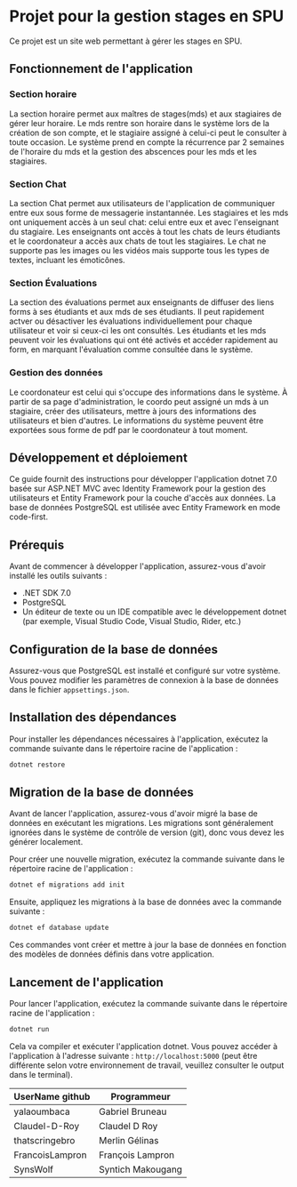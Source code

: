 # Projet pour la gestion stages en SPU

Ce projet est un site web permettant à gérer les stages en SPU.

## Fonctionnement de l'application

### Section horaire

La section horaire permet aux maîtres de stages(mds) et aux stagiaires de gérer leur horaire. Le mds rentre son horaire dans le système lors de la création de son compte, et le stagiaire assigné à celui-ci peut le consulter à toute occasion. Le système prend en compte la récurrence par 2 semaines de l'horaire du mds et la gestion des abscences pour les mds et les stagiaires. 

### Section Chat

La section Chat permet aux utilisateurs de l'application de communiquer entre eux sous forme de messagerie instantannée. Les stagiaires et les mds ont uniquement accès à un seul chat: celui entre eux et avec l'enseignant du stagiaire. Les enseignants ont accès à tout les chats de leurs étudiants et le coordonateur a accès aux chats de tout les stagiaires. Le chat ne supporte pas les images ou les vidéos mais supporte tous les types de textes, incluant les émoticônes.

### Section Évaluations

La section des évaluations permet aux enseignants de diffuser des liens forms à ses étudiants et aux mds de ses étudiants. Il peut rapidement actver ou désactiver les évaluations individuellement pour chaque utilisateur et voir si ceux-ci les ont consultés. Les étudiants et les mds peuvent voir les évaluations qui ont été activés et accéder rapidement au form, en marquant l'évaluation comme consultée dans le système.

### Gestion des données

Le coordonateur est celui qui s'occupe des informations dans le système. À partir de sa page d'administration, le coordo peut assigné un mds à un stagiaire, créer des utilisateurs, mettre à jours des informations des utilisateurs et bien d'autres. Le informations du système peuvent être exportées sous forme de pdf par le coordonateur à tout moment.


## Développement et déploiement

Ce guide fournit des instructions pour développer l'application dotnet 7.0 basée sur ASP.NET MVC avec Identity Framework pour la gestion des utilisateurs et Entity Framework pour la couche d'accès aux données. La base de données PostgreSQL est utilisée avec Entity Framework en mode code-first.

## Prérequis

Avant de commencer à développer l'application, assurez-vous d'avoir installé les outils suivants :

- .NET SDK 7.0
- PostgreSQL
- Un éditeur de texte ou un IDE compatible avec le développement dotnet (par exemple, Visual Studio Code, Visual Studio, Rider, etc.)

## Configuration de la base de données

Assurez-vous que PostgreSQL est installé et configuré sur votre système. Vous pouvez modifier les paramètres de connexion à la base de données dans le fichier `appsettings.json`.

## Installation des dépendances

Pour installer les dépendances nécessaires à l'application, exécutez la commande suivante dans le répertoire racine de l'application :

```bash
dotnet restore
```

## Migration de la base de données

Avant de lancer l'application, assurez-vous d'avoir migré la base de données en exécutant les migrations. Les migrations sont généralement ignorées dans le système de contrôle de version (git), donc vous devez les générer localement.

Pour créer une nouvelle migration, exécutez la commande suivante dans le répertoire racine de l'application :

```bash
dotnet ef migrations add init
```

Ensuite, appliquez les migrations à la base de données avec la commande suivante :

```bash
dotnet ef database update
```

Ces commandes vont créer et mettre à jour la base de données en fonction des modèles de données définis dans votre application.

## Lancement de l'application

Pour lancer l'application, exécutez la commande suivante dans le répertoire racine de l'application :

```bash
dotnet run
```

Cela va compiler et exécuter l'application dotnet. Vous pouvez accéder à l'application à l'adresse suivante : `http://localhost:5000` (peut être différente selon votre environnement de travail, veuillez consulter le output dans le terminal).


| UserName github | Programmeur |
|---|---|
| yalaoumbaca | Gabriel Bruneau |
| Claudel-D-Roy  | Claudel D Roy  |
| thatscringebro | Merlin Gélinas |
| FrancoisLampron  | François Lampron  |
| SynsWolf | Syntich Makougang |
